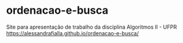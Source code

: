 # ordenacao-e-busca

Site para apresentação de trabalho da disciplina Algoritmos II - UFPR
https://alessandrafialla.github.io/ordenacao-e-busca/
